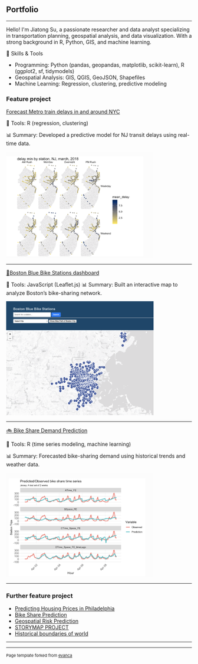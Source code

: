 ## Portfolio

---

Hello! I'm Jiatong Su, a passionate researcher and data analyst specializing in transportation planning, geospatial analysis, and data visualization. With a strong background in R, Python, GIS, and machine learning.

🚀 Skills & Tools

- Programming: Python (pandas, geopandas, matplotlib, scikit-learn), R (ggplot2, sf, tidymodels)
- Geospatial Analysis: GIS, QGIS, GeoJSON, Shapefiles
- Machine Learning: Regression, clustering, predictive modeling

### Feature project



[Forecast Metro train delays in and around NYC](https://sujiatong.github.io/Forecast_Metro_train_delays/ppa_final.html)

📍 Tools: R (regression, clustering)

📊 Summary: Developed a predictive model for NJ transit delays using real-time data.


<img src="images/delay_NJ.png?raw=true" width="400"/>

---
[🚴Boston Blue Bike Stations dashboard](https://sujiatong.github.io/Boston_bike_dashboard/boston_bike/index.html)  


📍 Tools: JavaScript (Leaflet.js)
📊 Summary: Built an interactive map to analyze Boston’s bike-sharing network.

<img src="images/blue_bike.png?raw=true" width="400"/>


---
[🚲 Bike Share Demand Prediction](https://sujiatong.github.io/ppa_upenn/hw5b/Su_Jiatong_HW5b.html)

📍 Tools: R (time series modeling, machine learning)

📊 Summary: Forecasted bike-sharing demand using historical trends and weather data.


<img src="images/BIKE_PREDICT.png" width = "400"/>

---


### Further feature project

- [Predicting Housing Prices in Philadelphia](https://sujiatong.github.io/ppa_upenn/ppa_final/PPA_midterm_Group%20Tong%20(2).html)
- [Bike Share Prediction](https://sujiatong.github.io/ppa_upenn/hw5b/Su_Jiatong_HW5b.html)
- [Geospatial Risk Prediction](https://sujiatong.github.io/ppa_upenn/HW3/Su_JiatongHW3.html)
- [STORYMAP PROJECT](https://sujiatong.github.io/story_map_project/jiatong_su/index.html)
- [Historical boundaries of world](https://sujiatong.github.io/engagement_project/frontend/index.html)

---



---
<p style="font-size:11px">Page template forked from <a href="https://github.com/evanca/quick-portfolio">evanca</a></p>
<!-- Remove above link if you don't want to attibute -->
